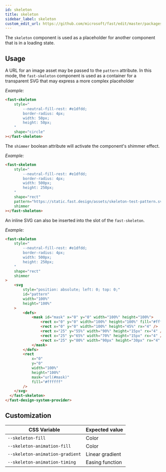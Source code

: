 ```yaml
---
id: skeleton
title: skeleton
sidebar_label: skeleton
custom_edit_url: https://github.com/microsoft/fast/edit/master/packages/web-components/fast-foundation/src/skeleton/README.md
---
```


The `skeleton` component is used as a placeholder for another component that is in a loading state.

## Usage

A URL for an image asset may be passed to the `pattern` attribute. In this mode, the `fast-skeleton` component is used as a container for a transparent SVG that may express a more complex placeholder

_Example:_
```html live
<fast-skeleton
    style="
        --neutral-fill-rest: #e1dfdd;
        border-radius: 4px;
        width: 50px;
        height: 50px;
    "
    shape="circle"
></fast-skeleton>
```

The `shimmer` boolean attribute will activate the component's shimmer effect.

_Example:_
```html live
<fast-skeleton
    style="
        --neutral-fill-rest: #e1dfdd;
        border-radius: 4px;
        width: 500px;
        height: 250px;
    "
    shape="rect"
    pattern="https://static.fast.design/assets/skeleton-test-pattern.svg"
    shimmer
></fast-skeleton>
```

An inline SVG can also be inserted into the slot of the `fast-skeleton`.

_Example:_
```html live
<fast-skeleton
    style="
        --neutral-fill-rest: #e1dfdd;
        border-radius: 4px;
        width: 500px;
        height: 250px;
    "
    shape="rect"
    shimmer
>
    <svg
        style="position: absolute; left: 0; top: 0;"
        id="pattern"
        width="100%"
        height="100%"
    >
        <defs>
            <mask id="mask" x="0" y="0" width="100%" height="100%">
                <rect x="0" y="0" width="100%" height="100%" fill="#ffffff" />
                <rect x="0" y="0" width="100%" height="45%" rx="4" />
                <rect x="25" y="55%" width="90%" height="15px" rx="4" />
                <rect x="25" y="65%" width="70%" height="15px" rx="4" />
                <rect x="25" y="80%" width="90px" height="30px" rx="4" />
            </mask>
        </defs>
        <rect
            x="0"
            y="0"
            width="100%"
            height="100%"
            mask="url(#mask)"
            fill="#ffffff"
        />
    </svg>
  </fast-skeleton>
</fast-design-system-provider>
```

## Customization



| CSS Variable                  | Expected value  |
|-------------------------------|-----------------|
|`--skeleton-fill`              | Color           |
|`--skeleton-animation-fill`    | Color           |
|`--skeleton-animation-gradient`| Linear gradient |
|`--skeleton-animation-timing`  | Easing function |
